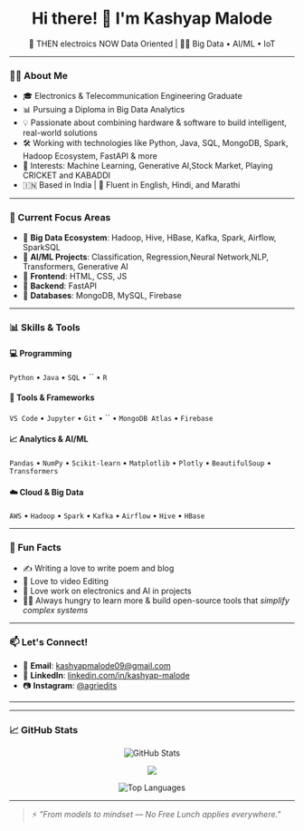 <h1 align="center">Hi there! 👋 I'm Kashyap Malode</h1>

<p align="center">
  🚀 THEN electroics NOW  Data Oriented | 👨‍💻 Big Data • AI/ML • IoT 
</p>

---

### 👨‍🎓 About Me

- 🎓 Electronics & Telecommunication Engineering Graduate  
- 📊 Pursuing a Diploma in Big Data Analytics  
- 💡 Passionate about combining hardware & software to build intelligent, real-world solutions  
- 🛠️ Working with technologies like Python, Java, SQL, MongoDB, Spark, Hadoop Ecosystem, FastAPI & more  
- 🧠 Interests: Machine Learning, Generative AI,Stock Market, Playing CRICKET and KABADDI
- 🇮🇳 Based in India | 💬 Fluent in English, Hindi, and Marathi

---

### 🧠 Current Focus Areas

- 🔹 **Big Data Ecosystem**: Hadoop, Hive, HBase, Kafka, Spark, Airflow, SparkSQL
- 🔹 **AI/ML Projects**: Classification, Regression,Neural Network,NLP, Transformers, Generative AI  
- 🔹 **Frontend**: HTML, CSS, JS
- 🔹 **Backend**: FastAPI  
- 🔹 **Databases**: MongoDB, MySQL, Firebase 

---

### 📊 Skills & Tools

#### 💻 Programming
`Python` • `Java` • `SQL` • `` • `R`  
#### 🧰 Tools & Frameworks
`VS Code` • `Jupyter` • `Git` • `` • `MongoDB Atlas` • `Firebase`  
#### 📈 Analytics & AI/ML
`Pandas` • `NumPy` • `Scikit-learn` • `Matplotlib` • `Plotly` • `BeautifulSoup` • `Transformers`  
#### ☁️ Cloud & Big Data
`AWS` • `Hadoop` • `Spark` • `Kafka` • `Airflow` • `Hive` • `HBase`  

---

### 📌 Fun Facts

- ✍️ Writing a love to write poem and blog
- 🌿 Love to video Editing 
- 🧪 Love work on  electronics and AI in projects 
- 🧑‍🏫 Always hungry to learn more & build open-source tools that *simplify complex systems*

---

### 📫 Let's Connect!

- 📩 **Email**: kashyapmalode09@gmail.com  
- 💼 **LinkedIn**: [linkedin.com/in/kashyap-malode](https://www.linkedin.com/in/kashyap-malode)  
- 📷 **Instagram**: [@agriedits](https://www.instagram.com/kashyap09m/)  

---

---

### 📈 GitHub Stats

<p align="center">
  <img src="https://github-readme-stats.vercel.app/api?username=kashyap09m&show_icons=true&theme=algolia&count_private=true" alt="GitHub Stats" />
</p>

<p align="center">
  <img src="https://github-profile-trophy.vercel.app/?username=kashyap09m&theme=darkhub&no-bg=true&no-frame=true" />
</p>


<p align="center">
  <img src="https://github-readme-stats.vercel.app/api/top-langs/?username=kashyap09m&layout=compact&theme=algolia&langs_count=8" alt="Top Languages" />
</p>


---

> ⚡ *"From models to mindset — No Free Lunch applies everywhere."*
